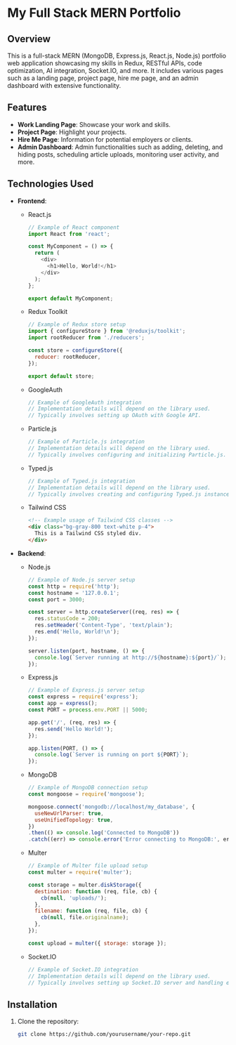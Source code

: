 # My Full Stack MERN Portfolio

## Overview
This is a full-stack MERN (MongoDB, Express.js, React.js, Node.js) portfolio web application showcasing my skills in Redux, RESTful APIs, code optimization, AI integration, Socket.IO, and more. It includes various pages such as a landing page, project page, hire me page, and an admin dashboard with extensive functionality.

## Features
- **Work Landing Page**: Showcase your work and skills.
- **Project Page**: Highlight your projects.
- **Hire Me Page**: Information for potential employers or clients.
- **Admin Dashboard**: Admin functionalities such as adding, deleting, and hiding posts, scheduling article uploads, monitoring user activity, and more.
  
## Technologies Used
- **Frontend**:
  - React.js
    ```javascript
    // Example of React component
    import React from 'react';

    const MyComponent = () => {
      return (
        <div>
          <h1>Hello, World!</h1>
        </div>
      );
    };

    export default MyComponent;
    ```
  - Redux Toolkit
    ```javascript
    // Example of Redux store setup
    import { configureStore } from '@reduxjs/toolkit';
    import rootReducer from './reducers';

    const store = configureStore({
      reducer: rootReducer,
    });

    export default store;
    ```
  - GoogleAuth
    ```javascript
    // Example of GoogleAuth integration
    // Implementation details will depend on the library used.
    // Typically involves setting up OAuth with Google API.
    ```
  - Particle.js
    ```javascript
    // Example of Particle.js integration
    // Implementation details will depend on the library used.
    // Typically involves configuring and initializing Particle.js.
    ```
  - Typed.js
    ```javascript
    // Example of Typed.js integration
    // Implementation details will depend on the library used.
    // Typically involves creating and configuring Typed.js instances.
    ```
  - Tailwind CSS
    ```html
    <!-- Example usage of Tailwind CSS classes -->
    <div class="bg-gray-800 text-white p-4">
      This is a Tailwind CSS styled div.
    </div>
    ```

- **Backend**:
  - Node.js
    ```javascript
    // Example of Node.js server setup
    const http = require('http');
    const hostname = '127.0.0.1';
    const port = 3000;

    const server = http.createServer((req, res) => {
      res.statusCode = 200;
      res.setHeader('Content-Type', 'text/plain');
      res.end('Hello, World!\n');
    });

    server.listen(port, hostname, () => {
      console.log(`Server running at http://${hostname}:${port}/`);
    });
    ```
  - Express.js
    ```javascript
    // Example of Express.js server setup
    const express = require('express');
    const app = express();
    const PORT = process.env.PORT || 5000;

    app.get('/', (req, res) => {
      res.send('Hello World!');
    });

    app.listen(PORT, () => {
      console.log(`Server is running on port ${PORT}`);
    });
    ```
  - MongoDB
    ```javascript
    // Example of MongoDB connection setup
    const mongoose = require('mongoose');

    mongoose.connect('mongodb://localhost/my_database', {
      useNewUrlParser: true,
      useUnifiedTopology: true,
    })
    .then(() => console.log('Connected to MongoDB'))
    .catch((err) => console.error('Error connecting to MongoDB:', err));
    ```
  - Multer
    ```javascript
    // Example of Multer file upload setup
    const multer = require('multer');

    const storage = multer.diskStorage({
      destination: function (req, file, cb) {
        cb(null, 'uploads/');
      },
      filename: function (req, file, cb) {
        cb(null, file.originalname);
      },
    });

    const upload = multer({ storage: storage });
    ```
  - Socket.IO
    ```javascript
    // Example of Socket.IO integration
    // Implementation details will depend on the library used.
    // Typically involves setting up Socket.IO server and handling events.
    ```

## Installation
1. Clone the repository:
   ```bash
   git clone https://github.com/yourusername/your-repo.git
